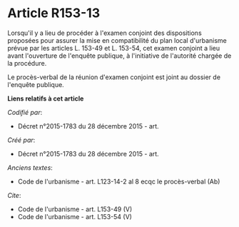 # Article R153-13

Lorsqu'il y a lieu de procéder à l'examen conjoint des dispositions proposées pour assurer la mise en compatibilité du plan
local d'urbanisme prévue par les articles L. 153-49 et L. 153-54, cet examen conjoint a lieu avant l'ouverture de l'enquête
publique, à l'initiative de l'autorité chargée de la procédure. 

Le procès-verbal de la réunion d'examen conjoint est joint au dossier de l'enquête publique.

**Liens relatifs à cet article**

_Codifié par_:

  - Décret n°2015-1783 du 28 décembre 2015 - art.

_Créé par_:

  - Décret n°2015-1783 du 28 décembre 2015 - art.

_Anciens textes_:

  - Code de l'urbanisme - art. L123-14-2 al 8 ecqc le procès-verbal (Ab)

_Cite_:

  - Code de l'urbanisme - art. L153-49 (V)
  - Code de l'urbanisme - art. L153-54 (V)

